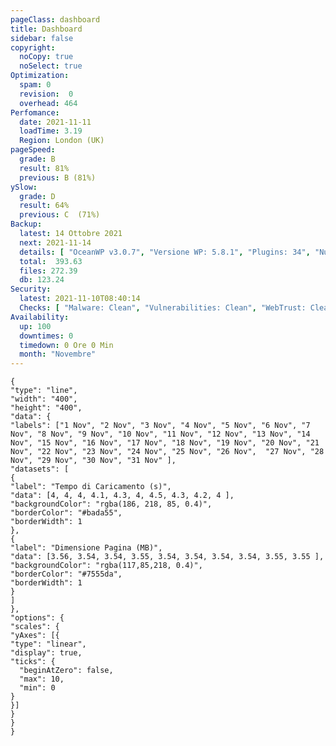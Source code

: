 ```yaml
---
pageClass: dashboard
title: Dashboard
sidebar: false
copyright:
  noCopy: true
  noSelect: true
Optimization:
  spam: 0
  revision:  0
  overhead: 464
Perfomance:
  date: 2021-11-11
  loadTime: 3.19
  Region: London (UK)
pageSpeed:
  grade: B
  result: 81%
  previous: B (81%)
ySlow:
  grade: D
  result: 64%
  previous: C  (71%)
Backup:
  latest: 14 Ottobre 2021
  next: 2021-11-14
  details: [ "OceanWP v3.0.7", "Versione WP: 5.8.1", "Plugins: 34", "Numero di Posts: 1", "Commenti Approvati: 0" ]
  total:  393.63
  files: 272.39
  db: 123.24
Security:
  latest: 2021-11-10T08:40:14
  Checks: [ "Malware: Clean", "Vulnerabilities: Clean", "WebTrust: Clean" ]
Availability:
  up: 100
  downtimes: 0
  timedown: 0 Ore 0 Min
  month: "Novembre"
---
```


<main
    data-color-mode="auto"
    data-light-theme="light"
    data-dark-theme="dark_dimmed"
    class="d-flex flex-justify-between flex-column flex-sm-row  flex-md-items-start">
<section
class="color-bg-secondary my-2 p-md-4 p-sm-2 border rounded col-sm-12 mx-1 col-md-8 flex-1">
<PerfomanceHeader />
<div class="d-flex flex-wrap flex-justify-around flex-sm-items-center">
<pageSpeed /> <ySlow />
</div>

<ChartBox>

```chart
{
"type": "line",
"width": "400",
"height": "400",
"data": {
"labels": ["1 Nov", "2 Nov", "3 Nov", "4 Nov", "5 Nov", "6 Nov", "7 Nov", "8 Nov", "9 Nov", "10 Nov", "11 Nov", "12 Nov", "13 Nov", "14 Nov", "15 Nov", "16 Nov", "17 Nov", "18 Nov", "19 Nov", "20 Nov", "21 Nov", "22 Nov", "23 Nov", "24 Nov", "25 Nov", "26 Nov",  "27 Nov", "28 Nov", "29 Nov", "30 Nov", "31 Nov" ],
"datasets": [
{
"label": "Tempo di Caricamento (s)",
"data": [4, 4, 4, 4.1, 4.3, 4, 4.5, 4.3, 4.2, 4 ],
"backgroundColor": "rgba(186, 218, 85, 0.4)",
"borderColor": "#bada55",
"borderWidth": 1
},
{
"label": "Dimensione Pagina (MB)",
"data": [3.56, 3.54, 3.54, 3.55, 3.54, 3.54, 3.54, 3.54, 3.55, 3.55 ],
"backgroundColor": "rgba(117,85,218, 0.4)",
"borderColor": "#7555da",
"borderWidth": 1
}
]
},
"options": {
"scales": {
"yAxes": [{
"type": "linear",
"display": true,
"ticks": {
  "beginAtZero": false,
  "max": 10,
  "min": 0
}
}]
}
}
}
```
</ChartBox>

<OptimizationWidget />

<div class="container d-flex flex-column flex-sm-row">
  <DowntimeWidget class="col-sm-12 col-md-6 mx-auto" />
  <AxiosWp id="installed_plugins"  class="col-sm-12 col-md-6 color-bg-canvas rounded mt-3 color-bg-secondary" />
</div>

</section>


<section class="col-sm-12 col-md-3 mx-2">


<BackupCard />
<SecurityCard />

<ScanBot />

<HttpsStatus />

<UpdatesCard>

<ThemesTimeline />
<PluginsTimeline />



</UpdatesCard>

</section>


</main>

<style>





</style>
